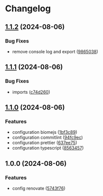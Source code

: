 # Changelog

## [1.1.2](https://github.com/iloveryuux/rules/compare/v1.1.1...v1.1.2) (2024-08-06)


### Bug Fixes

* remove console log and export ([9865038](https://github.com/iloveryuux/rules/commit/986503816cb0ad248155d5b12c7d00024d64eadd))

## [1.1.1](https://github.com/iloveryuux/rules/compare/v1.1.0...v1.1.1) (2024-08-06)


### Bug Fixes

* imports ([c74d260](https://github.com/iloveryuux/rules/commit/c74d26016c2de424b03283e812e5165365344002))

## [1.1.0](https://github.com/iloveryuux/rules/compare/v1.0.0...v1.1.0) (2024-08-06)


### Features

* configuration biomejs ([1bf3c89](https://github.com/iloveryuux/rules/commit/1bf3c897462ed39974fd9ab7d14a674a87167981))
* configuration commitlint ([94fc9ec](https://github.com/iloveryuux/rules/commit/94fc9ec252e648973c2b5e2105286b1148c8a5be))
* configuration prettier ([637ee75](https://github.com/iloveryuux/rules/commit/637ee752839a59659b7b741482854da726bbdf0a))
* configuration typescript ([8563457](https://github.com/iloveryuux/rules/commit/8563457ccb90f9345451558a68e35662a40f7f04))

## 1.0.0 (2024-08-06)


### Features

* config renovate ([5743f76](https://github.com/iloveryuux/rules/commit/5743f76a3c0192b9f40df29596abe571f87fba32))
